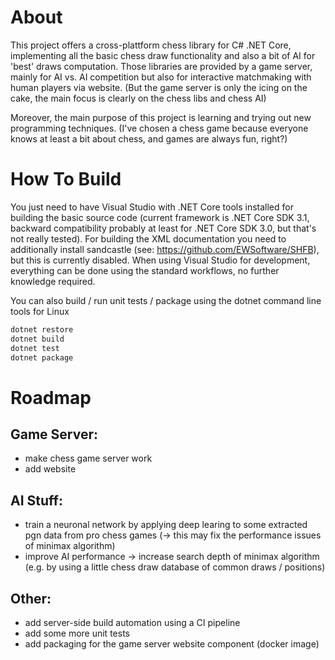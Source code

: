 # About

This project offers a cross-plattform chess library for C# .NET Core, implementing all the basic chess draw functionality and also a bit of AI for 'best' draws computation. Those libraries are provided by a game server, mainly for AI vs. AI competition but also for interactive matchmaking with human players via website. (But the game server is only the icing on the cake, the main focus is clearly on the chess libs and chess AI) 

Moreover, the main purpose of this project is learning and trying out new programming techniques. (I've chosen a chess game because everyone knows at least a bit about chess, and games are always fun, right?)

# How To Build

You just need to have Visual Studio with .NET Core tools installed for building the basic source code (current framework is .NET Core SDK 3.1, backward compatibility probably at least for .NET Core SDK 3.0, but that's not really tested). For building the XML documentation you need to additionally install sandcastle (see: https://github.com/EWSoftware/SHFB), but this is currently disabled. When using Visual Studio for development, everything can be done using the standard workflows, no further knowledge required.

You can also build / run unit tests / package using the dotnet command line tools for Linux
```sh
dotnet restore
dotnet build
dotnet test
dotnet package
```

# Roadmap

## Game Server:

- make chess game server work
- add website

## AI Stuff:

- train a neuronal network by applying deep learing to some extracted pgn data from pro chess games (-> this may fix the performance issues of minimax algorithm)
- improve AI performance -> increase search depth of minimax algorithm (e.g. by using a little chess draw database of common draws / positions)

## Other:
- add server-side build automation using a CI pipeline
- add some more unit tests
- add packaging for the game server website component (docker image)
